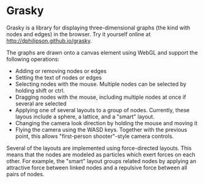 Grasky
======

Grasky is a library for displaying three-dimensional graphs (the kind with
nodes and edges) in the browser. Try it yourself online at
<http://dphilipson.github.io/grasky>.

The graphs are drawn onto a canvas element using WebGL and support the
following operations:

* Adding or removing nodes or edges
* Setting the text of nodes or edges
* Selecting nodes with the mouse. Multiple nodes can be selected by holding
  shift or ctrl.
* Dragging nodes with the mouse, including multiple nodes at once if several
  are selected
* Applying one of several layouts to a group of nodes. Currently, these layous
  include a sphere, a lattice, and a "smart" layout.
* Changing the camera look direction by holding the mouse and moving it
* Flying the camera using the WASD keys. Together with the previous point, this
  allows "first-person shooter"-style camera controls.

Several of the layouts are implemented using force-directed layouts. This means
that the nodes are modeled as particles which exert forces on each other. For
example, the "smart" layout groups related nodes by applying an attractive
force between linked nodes and a repulsive force between all pairs of nodes.
